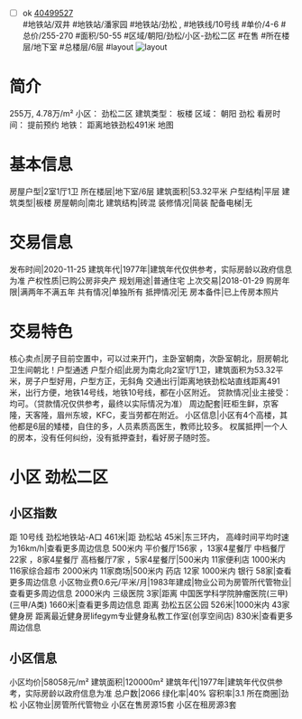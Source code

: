 - [ ] ok [40499527](https://bj.5i5j.com/ershoufang/40499527.html)  
 #地铁站/双井 #地铁站/潘家园 #地铁站/劲松 ,  #地铁线/10号线
#单价/4-6 #总价/255-270 #面积/50-55   #区域/朝阳/劲松/小区-劲松二区 #在售 #所在楼层/地下室 #总楼层/6层 #layout 
![layout](http://image2.5i5j.com//group1/M00/93/FC/CgqJMV0gk2uANKtnAALTygEqZHk537.jpg_P5.jpg) 
# 简介 
 255万,  4.78万/m² 
小区： 劲松二区
建筑类型： 板楼
区域： 朝阳 劲松
看房时间： 提前预约
地铁： 距离地铁劲松491米 地图
# 基本信息 
 房屋户型|2室1厅1卫
所在楼层|地下室/6层
建筑面积|53.32平米
户型结构|平层
建筑类型|板楼
房屋朝向|南北
建筑结构|砖混
装修情况|简装
配备电梯|无
# 交易信息 
 发布时间|2020-11-25
建筑年代|1977年|建筑年代仅供参考，实际房龄以政府信息为准
产权性质|已购公房非央产
规划用途|普通住宅
上次交易|2018-01-29
购房年限|满两年不满五年
共有情况|单独所有
抵押情况|无
房本备件|已上传房本照片
# 交易特色 
 核心卖点|房子目前空置中，可以过来开门，主卧室朝南，次卧室朝北，厨房朝北卫生间朝北！户型通透
户型介绍|此房为南北向2室1厅1卫，建筑面积为53.32平米，房子户型好用，户型方正，无斜角
交通出行|距离地铁劲松站直线距离491米，出行方便，地铁14号线，地铁10号线，都在小区附近。
贷款情况|业主接受：均可。（贷款情况仅供参考，最终以实际情况为准）
周边配套|旺柜生鲜，京客隆，天客隆，眉州东坡，KFC，麦当劳都在附近。
小区信息|小区有4个高楼，其他都是6层的矮楼，自住的多，人员素质高医生，教师比较多。
权属抵押|一个人的房本，没有任何纠纷，没有抵押查封，看好房子随时签。
# 小区 劲松二区
## 小区指数 
 距 10号线 劲松地铁站-A口 461米|距 劲松站 45米|东三环内， 高峰时间平均时速为16km/h|查看更多周边信息
500米内 平价餐厅156家 ，13家4星餐厅
中档餐厅22家 ，8家4星餐厅
高档餐厅7家 ，5家4星餐厅|500米内 11家便利店
1000米内 116家综合超市
2000米内 11家商场|500米内 药店 12家
1000米内 银行 58家|查看更多周边信息
小区物业费0.6元/平米/月|1983年建成|物业公司为房管所代管物业|查看更多周边信息
2000米内 三级医院 3家|距离 中国医学科学院肿瘤医院(三甲) (三甲/A类) 1660米|查看更多周边信息
距离 劲松五区公园 526米|1000米内 43家 健身房
距离最近健身房lifegym专业健身私教工作室(创享空间店) 830米|查看更多周边信息
## 小区信息 
 小区均价|58058元/m²
建筑面积|120000m²
建筑年代|1977年|建筑年代仅供参考，实际房龄以政府信息为准
总户数|2066
绿化率|40%
容积率|3.1
所在商圈|劲松
小区物业|房管所代管物业
小区在售房源15套
小区在租房源3套
